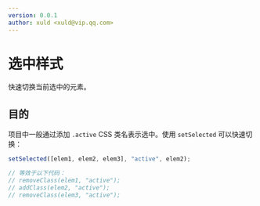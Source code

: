 ```yaml
---
version: 0.0.1
author: xuld <xuld@vip.qq.com>
---
```

# 选中样式
快速切换当前选中的元素。

## 目的
项目中一般通过添加 `.active` CSS 类名表示选中。使用 `setSelected` 可以快速切换：
```js
setSelected([elem1, elem2, elem3], "active", elem2);

// 等效于以下代码：
// removeClass(elem1, "active");
// addClass(elem2, "active");
// removeClass(elem3, "active");
```

